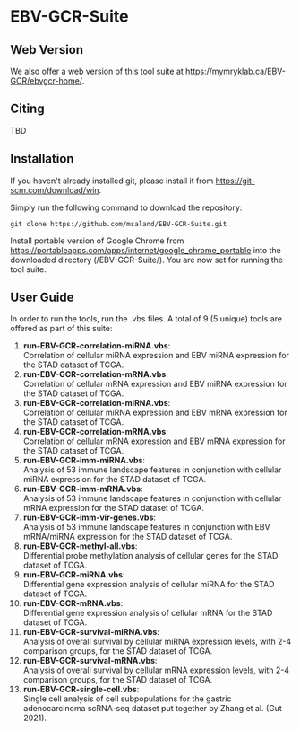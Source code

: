 # EBV-GCR-Suite

## Web Version

We also offer a web version of this tool suite at https://mymryklab.ca/EBV-GCR/ebvgcr-home/.

## Citing

TBD

## Installation

If you haven't already installed git, please install it from https://git-scm.com/download/win. 

Simply run the following command to download the repository:

  `git clone https://github.com/msaland/EBV-GCR-Suite.git`

Install portable version of Google Chrome from https://portableapps.com/apps/internet/google_chrome_portable into the downloaded directory (/EBV-GCR-Suite/). You are now set for running the tool suite.

## User Guide

In order to run the tools, run the .vbs files. A total of 9 (5 unique) tools are offered as part of this suite:

1. **run-EBV-GCR-correlation-miRNA.vbs**: </br> Correlation of cellular miRNA expression and EBV miRNA expression for the STAD dataset of TCGA.
2. **run-EBV-GCR-correlation-mRNA.vbs**: </br> Correlation of cellular mRNA expression and EBV miRNA expression  for the STAD dataset of TCGA.
3. **run-EBV-GCR-correlation-miRNA.vbs**: </br> Correlation of cellular miRNA expression and EBV mRNA expression for the STAD dataset of TCGA.
4. **run-EBV-GCR-correlation-mRNA.vbs**: </br> Correlation of cellular mRNA expression and EBV mRNA expression  for the STAD dataset of TCGA.
5. **run-EBV-GCR-imm-miRNA.vbs**: </br> Analysis of 53 immune landscape features in conjunction with cellular miRNA expression for the STAD dataset of TCGA.
6. **run-EBV-GCR-imm-mRNA.vbs**: </br> Analysis of 53 immune landscape features in conjunction with cellular mRNA expression for the STAD dataset of TCGA.
7. **run-EBV-GCR-imm-vir-genes.vbs**: </br> Analysis of 53 immune landscape features in conjunction with EBV mRNA/miRNA expression for the STAD dataset of TCGA.
8. **run-EBV-GCR-methyl-all.vbs**: </br> Differential probe methylation analysis of cellular genes for the STAD dataset of TCGA.
9. **run-EBV-GCR-miRNA.vbs**: </br> Differential gene expression analysis of cellular miRNA for the STAD dataset of TCGA.
10. **run-EBV-GCR-mRNA.vbs**: </br> Differential gene expression analysis of cellular mRNA for the STAD dataset of TCGA.
11. **run-EBV-GCR-survival-miRNA.vbs**: </br> Analysis of overall survival by cellular miRNA expression levels, with 2-4 comparison groups, for the STAD dataset of TCGA.
12. **run-EBV-GCR-survival-mRNA.vbs**: </br> Analysis of overall survival by cellular mRNA expression levels, with 2-4 comparison groups, for the STAD dataset of TCGA.
13. **run-EBV-GCR-single-cell.vbs**: </br> Single cell analysis of cell subpopulations for the gastric adenocarcinoma scRNA-seq dataset put together by Zhang et al. (Gut 2021).
